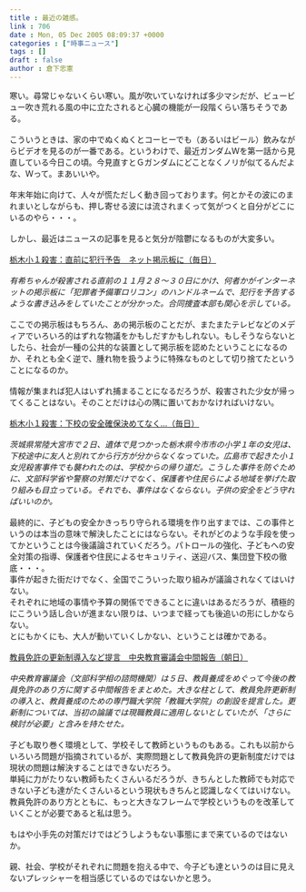 ```yaml
---
title : 最近の雑感。
link : 706
date : Mon, 05 Dec 2005 08:09:37 +0000
categories : ["時事ニュース"]
tags : []
draft : false
author : 倉下忠憲
---
```


寒い。尋常じゃないくらい寒い。風が吹いていなければ多少マシだが、ビュービュー吹き荒れる風の中に立たされると心臓の機能が一段階くらい落ちそうである。<BR><BR>こういうときは、家の中でぬくぬくとコーヒーでも（あるいはビール）飲みながらビデオを見るのが一番である。というわけで、最近ガンダムＷを第一話から見直している今日この頃。今見直すとＧガンダムにどことなくノリが似てるんだよな、Ｗって。まあいいや。<BR><BR>年末年始に向けて、人々が慌ただしく動き回っております。何とかその波にのまれまいとしながらも、押し寄せる波には流されまくって気がつくと自分がどこにいるのやら・・・。<BR><BR>しかし、最近はニュースの記事を見ると気分が陰鬱になるものが大変多い。<BR><BR><A HREF="http://www.mainichi-msn.co.jp/today/news/20051205k0000e040036000c.html" TARGET="_blank">栃木小１殺害：直前に犯行予告　ネット掲示板に（毎日）</A><BR><BR><I>有希ちゃんが殺害される直前の１１月２８～３０日にかけ、何者かがインターネットの掲示板に「犯罪者予備軍ロリコン」のハンドルネームで、犯行を予告するような書き込みをしていたことが分かった。合同捜査本部も関心を示している。</I><BR><BR>ここでの掲示板はもちろん、あの掲示板のことだが、またまたテレビなどのメディアでいろいろ的はずれな物議をかもしだすかもしれない。もしそうならないとしたら、社会が一種の公共的な装置として掲示板を認めたということになるのか、それとも全く逆で、腫れ物を扱うように特殊なものとして切り捨てたということになるのか。<BR><BR>情報が集まれば犯人はいずれ捕まることになるだろうが、殺害された少女が帰ってくることはない。そのことだけは心の隅に置いておかなければいけない。<BR><BR><A HREF="http://www.mainichi-msn.co.jp/today/news/20051203k0000m040157000c.html" TARGET="_blank">栃木小１殺害：下校の安全確保決めてなく…（毎日）</A><BR><BR><I>茨城県常陸大宮市で２日、遺体で見つかった栃木県今市市の小学１年の女児は、下校途中に友人と別れてから行方が分からなくなっていた。広島市で起きた小１女児殺害事件でも襲われたのは、学校からの帰り道だ。こうした事件を防ぐために、文部科学省や警察の対策だけでなく、保護者や住民らによる地域を挙げた取り組みも目立っている。それでも、事件はなくならない。子供の安全をどう守ればいいのか。</I><BR><BR>最終的に、子どもの安全かきっちり守られる環境を作り出すまでは、この事件というのは本当の意味で解決したことにはならない。それがどのような手段を使ってかということは今後議論されていくだろう。パトロールの強化、子どもへの安全対策の指導、保護者や住民によるセキュリティ、送迎バス、集団登下校の徹底・・・。<BR>事件が起きた街だけでなく、全国でこういった取り組みが議論されなくてはいけない。<BR>それぞれに地域の事情や予算の関係でできることに違いはあるだろうが、積極的にこういう話し合いが進まない限りは、いつまで経っても後追いの形にしかならない。<BR>とにもかくにも、大人が動いていくしかない、ということは確かである。<BR><BR><A HREF="http://www.asahi.com/politics/update/1205/003.html" TARGET="_blank">教員免許の更新制導入など提言　中央教育審議会中間報告（朝日）</A><BR><BR><I>中央教育審議会（文部科学相の諮問機関）は５日、教員養成をめぐって今後の教員免許のあり方に関する中間報告をまとめた。大きな柱として、教員免許更新制の導入と、教員養成のための専門職大学院「教職大学院」の創設を提言した。更新制については、当初の論議では現職教員に適用しないとしていたが、「さらに検討が必要」と含みを持たせた。 </I><BR><BR>子ども取り巻く環境として、学校そして教師というものもある。これも以前からいろいろ問題が指摘されているが、実際問題として教員免許の更新制度だけでは現状の問題は解決することはできないだろう。<BR>単純に力がたりない教師もたくさんいるだろうが、きちんとした教師でも対応できない子ども達がたくさんいるという現状もきちんと認識しなくてはいけない。<BR>教員免許のあり方とともに、もっと大きなフレームで学校というものを改革していくことが必要であると私は思う。<BR><BR>もはや小手先の対策だけではどうしようもない事態にまで来ているのではないか。<BR><BR>親、社会、学校がそれぞれに問題を抱える中で、今子ども達というのは目に見えないプレッシャーを相当感じているのではないかと思う。<br><br>
